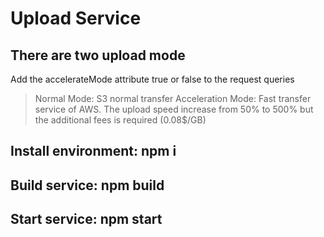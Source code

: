 # Upload Service

## There are two upload mode
Add the accelerateMode attribute true or false to the request queries 
> Normal Mode: S3 normal transfer
> Acceleration Mode: Fast transfer service of AWS. The upload speed increase from 50% to 500% but the additional fees is required (0.08$/GB)

## Install environment: npm i
## Build service: npm build
## Start service: npm start
